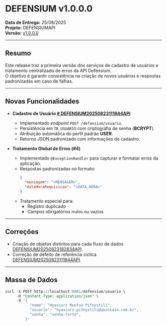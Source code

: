 # DEFENSIUM v1.0.0.0

**Data de Entrega:** 25/08/2025  
**Projeto:** DEFENSIUMAPI  
**Versão:** [v1.0.0.0](https://github.com/quintainn/defensiumapi/issues?q=state%3Aopen%20label%3A%22Version%20v1.0.0.0%22) 

---

## Resumo
Este release traz a primeira versão dos serviços de cadastro de usuários e tratamento centralizado de erros da API Defensium.  
O objetivo é garantir consistência na criação de novos usuários e respostas padronizadas em caso de falhas.

---

## Novas Funcionalidades

- **Cadastro de Usuário [# DEFENSIUM20250823111844API](https://github.com/quintainn/defensiumapi/issues/2)**  
  - Implementado *endpoint* `POST /defensium/usuario`.  
  - Persistência em `TB_USUARIO` com criptografia de senha (**BCRYPT**).  
  - Atribuição automática do perfil padrão **USER**.  
  - Retorno JSON padronizado com informações de cadastro.  

- **Tratamento Global de Erros (#4)**  
  - Implementado `@ExceptionHandler` para capturar e formatar erros da aplicação.  
  - Respostas padronizadas no formato:  
    ```json
    {
      "mensagem": "<MENSAGEM>",
      "dataHoraRequisicao": "<DATA_HORA>"
    }
    ```
  - Tratamento especial para:  
    - Registro duplicado  
    - Campos obrigatórios nulos ou vazios  

---

## Correções

- Criação de objetos distintos para cada fluxo de dados [DEFENSIUM20250823182834API](https://github.com/quintainn/defensiumapi/issues/4).  
- Correção de defeito de referência cíclica [DEFENSIUM20250823111844API](https://github.com/quintainn/defensiumapi/issues/2).  

---

## Massa de Dados

```sql
curl -X POST http://localhost:8081/defensium/usuario \
     -H "Content-Type: application/json" \
     -d '{
           "nome": "Hyaxiurz Munfuo Pifoystili",
           "usuario": "hyaxiurz.pifoystili@quintain.com.br",
           "senha": "senha-forte",
         }'
```
